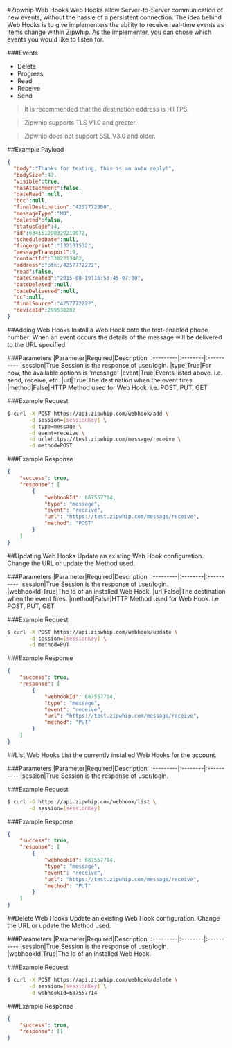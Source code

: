 #Zipwhip Web Hooks
Web Hooks allow Server-to-Server communication of new events, without the hassle
of a persistent connection. The idea behind Web Hooks is to give implementers the ability to receive real-time events as items change within Zipwhip.
As the implementer, you can chose which events you would like to listen for.

###Events
* Delete
* Progress
* Read
* Receive
* Send

> It is recommended that the destination address is HTTPS.
 
> Zipwhip supports TLS V1.0 and greater.

> Zipwhip does not support SSL V3.0 and older. 

##Example Payload

```JSON
{  
  "body":"Thanks for texting, this is an auto reply!",
  "bodySize":42,
  "visible":true,
  "hasAttachment":false,
  "dateRead":null,
  "bcc":null,
  "finalDestination":"4257772300",
  "messageType":"MO",
  "deleted":false,
  "statusCode":4,
  "id":634151298329219072,
  "scheduledDate":null,
  "fingerprint":"132131532",
  "messageTransport":9,
  "contactId":3382213402,
  "address":"ptn:/4257772222",
  "read":false,
  "dateCreated":"2015-08-19T16:53:45-07:00",
  "dateDeleted":null,
  "dateDelivered":null,
  "cc":null,
  "finalSource":"4257772222",
  "deviceId":299538202
}
```

##Adding Web Hooks
Install a Web Hook onto the text-enabled phone number. When an event occurs the details of the message will be delivered to the URL specified.

###Parameters
|Parameter|Required|Description
|:---------|:--------|:----------
|session|True|Session is the response of user/login.
|type|True|For now, the available options is 'message'
|event|True|Events listed above. i.e. send, receive, etc.
|url|True|The destination when the event fires. 
|method|False|HTTP Method used for Web Hook. i.e. POST, PUT, GET

###Example Request
```sh
$ curl -X POST https://api.zipwhip.com/webhook/add \
       -d session=[sessionKey] \
       -d type=message \
       -d event=receive \
       -d url=https://test.zipwhip.com/message/receive \
       -d method=POST
```

###Example Response
```JSON
{
	"success": true,
	"response": [
		{
			"webhookId": 687557714,
			"type": "message",
			"event": "receive",
			"url": "https://test.zipwhip.com/message/receive",
			"method": "POST"
		}
	]
}
```

##Updating Web Hooks
Update an existing Web Hook configuration. Change the URL or update the Method used.

###Parameters
|Parameter|Required|Description
|:---------|:--------|:----------
|session|True|Session is the response of user/login.
|webhookId|True|The Id of an installed Web Hook.
|url|False|The destination when the event fires. 
|method|False|HTTP Method used for Web Hook. i.e. POST, PUT, GET

###Example Request
```sh
$ curl -X POST https://api.zipwhip.com/webhook/update \
       -d session=[sessionKey] \
       -d method=PUT
```

###Example Response
```JSON
{
	"success": true,
	"response": [
		{
			"webhookId": 687557714,
			"type": "message",
			"event": "receive",
			"url": "https://test.zipwhip.com/message/receive",
			"method": "PUT"
		}
	]
}
```

##List Web Hooks
List the currently installed Web Hooks for the account.

###Parameters
|Parameter|Required|Description
|:---------|:--------|:----------
|session|True|Session is the response of user/login.

###Example Request
```sh
$ curl -G https://api.zipwhip.com/webhook/list \
       -d session=[sessionKey]
```

###Example Response
```JSON
{
	"success": true,
	"response": [
		{
			"webhookId": 687557714,
			"type": "message",
			"event": "receive",
			"url": "https://test.zipwhip.com/message/receive",
			"method": "PUT"
		}
	]
}
```

##Delete Web Hooks
Update an existing Web Hook configuration. Change the URL or update the Method used.

###Parameters
|Parameter|Required|Description
|:---------|:--------|:----------
|session|True|Session is the response of user/login.
|webhookId|True|The Id of an installed Web Hook.

###Example Request
```sh
$ curl -X POST https://api.zipwhip.com/webhook/delete \
       -d session=[sessionKey] \
       -d webhookId=687557714
```

###Example Response
```JSON
{
	"success": true,
	"response": []
}
``` 
